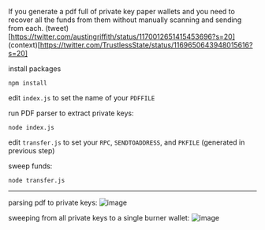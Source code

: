 If you generate a pdf full of private key paper wallets and you need to recover all the funds from them without manually scanning and sending from each. (tweet)[https://twitter.com/austingriffith/status/1170012651415453696?s=20] (context)[https://twitter.com/TrustlessState/status/1169650643948015616?s=20]

install packages
```
npm install
```

edit `index.js` to set the name of your `PDFFILE`

run PDF parser to extract private keys:
```
node index.js
```

edit `transfer.js` to set your `RPC`, `SENDTOADDRESS`, and `PKFILE` (generated in previous step)

sweep funds:
```
node transfer.js
```

---------------------------------------------------------------------------------------------------

parsing pdf to private keys:
![image](https://user-images.githubusercontent.com/2653167/64444058-8a8ee780-d090-11e9-9dc4-3e620bcdc31f.png)

sweeping from all private keys to a single burner wallet:
![image](https://user-images.githubusercontent.com/2653167/64444017-70eda000-d090-11e9-81dd-444b69e9f88c.png)

